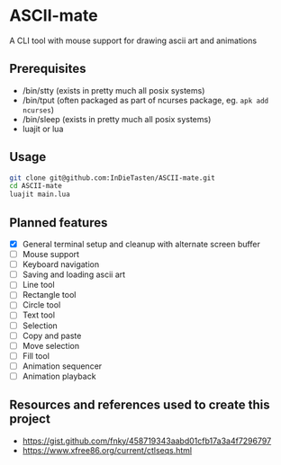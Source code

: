 # ASCII-mate
A CLI tool with mouse support for drawing ascii art and animations

## Prerequisites
- /bin/stty (exists in pretty much all posix systems)
- /bin/tput (often packaged as part of ncurses package, eg. `apk add ncurses`)
- /bin/sleep (exists in pretty much all posix systems)
- luajit or lua

## Usage
```bash
git clone git@github.com:InDieTasten/ASCII-mate.git
cd ASCII-mate
luajit main.lua
```

## Planned features
- [x] General terminal setup and cleanup with alternate screen buffer
- [ ] Mouse support
- [ ] Keyboard navigation
- [ ] Saving and loading ascii art
- [ ] Line tool
- [ ] Rectangle tool
- [ ] Circle tool
- [ ] Text tool
- [ ] Selection
- [ ] Copy and paste
- [ ] Move selection
- [ ] Fill tool
- [ ] Animation sequencer
- [ ] Animation playback

## Resources and references used to create this project
- https://gist.github.com/fnky/458719343aabd01cfb17a3a4f7296797
- https://www.xfree86.org/current/ctlseqs.html
